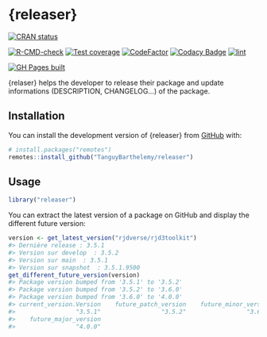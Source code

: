 
<!-- README.md is generated from README.Rmd. Please edit that file -->

# {releaser}

<!-- badges: start -->

[![CRAN
status](https://www.r-pkg.org/badges/version/releaser)](https://CRAN.R-project.org/package=releaser)

[![R-CMD-check](https://github.com/TanguyBarthelemy/releaser/actions/workflows/R-CMD-check.yaml/badge.svg)](https://github.com/TanguyBarthelemy/releaser/actions/workflows/R-CMD-check.yaml)
[![Test
coverage](https://codecov.io/gh/TanguyBarthelemy/releaser/branch/main/graph/badge.svg)](https://app.codecov.io/gh/TanguyBarthelemy/releaser?branch=main)
[![CodeFactor](https://www.codefactor.io/repository/github/tanguybarthelemy/releaser/badge/main)](https://www.codefactor.io/repository/github/tanguybarthelemy/releaser/overview/main)
[![Codacy
Badge](https://app.codacy.com/project/badge/Grade/d5265973b095439e815a1bd64e5bbb00)](https://app.codacy.com/gh/TanguyBarthelemy/releaser/dashboard?utm_source=gh&utm_medium=referral&utm_content=&utm_campaign=Badge_grade)
[![lint](https://github.com/TanguyBarthelemy/releaser/actions/workflows/lint.yaml/badge.svg)](https://github.com/TanguyBarthelemy/releaser/actions/workflows/lint.yaml)

[![GH Pages
built](https://github.com/TanguyBarthelemy/releaser/actions/workflows/pkgdown.yaml/badge.svg)](https://github.com/TanguyBarthelemy/releaser/actions/workflows/pkgdown.yaml)
<!-- badges: end -->

{relaser} helps the developer to release their package and update
informations (DESCRIPTION, CHANGELOG…) of the package.

## Installation

You can install the development version of {releaser} from
[GitHub](https://github.com/) with:

``` r
# install.packages("remotes")
remotes::install_github("TanguyBarthelemy/releaser")
```

## Usage

``` r
library("releaser")
```

You can extract the latest version of a package on GitHub and display
the different future version:

``` r
version <- get_latest_version("rjdverse/rjd3toolkit")
#> Dernière release : 3.5.1 
#> Version sur develop  : 3.5.2 
#> Version sur main  : 3.5.1 
#> Version sur snapshot  : 3.5.1.9500
get_different_future_version(version)
#> Package version bumped from '3.5.1' to '3.5.2'
#> Package version bumped from '3.5.2' to '3.6.0'
#> Package version bumped from '3.6.0' to '4.0.0'
#> current_version.Version    future_patch_version    future_minor_version 
#>                 "3.5.1"                 "3.5.2"                 "3.6.0" 
#>    future_major_version 
#>                 "4.0.0"
```
